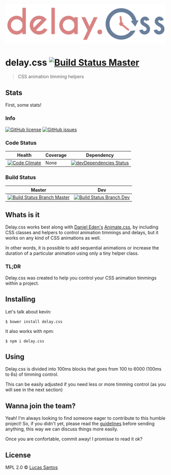 ![NGS Logo](logo_title.png)

# delay.css [![Build Status Master](https://travis-ci.org/khaosdoctor/ngs.svg?branch=master)](https://travis-ci.org/khaosdoctor/delay.css)

> CSS animation timming helpers

## Stats

First, some stats!

### Info

[![GitHub license](https://img.shields.io/badge/license-MIT-blue.svg)](https://raw.githubusercontent.com/khaosdoctor/ngs/master/LICENSE)
[![GitHub issues](https://img.shields.io/github/issues/khaosdoctor/ngs.svg)](https://github.com/khaosdoctor/ngs/issues)

### Code Status

|   Health	|   Coverage	|   Dependency	|
|:-:	|---	|---	|
|  [![Code Climate](https://codeclimate.com/github/khaosdoctor/delay.css/badges/gpa.svg)](https://codeclimate.com/github/khaosdoctor/delay.css) 	|   None	|  [![devDependencies Status](https://david-dm.org/khaosdoctor/delay.css/dev-status.svg)](https://david-dm.org/khaosdoctor/delay.css?type=dev) 	|

### Build Status

|  Master 	|  Dev 	|
|:-:	|---	|
|  [![Build Status Branch Master](https://travis-ci.org/khaosdoctor/delay.css.svg?branch=master)](https://travis-ci.org/khaosdoctor/delay.css)	|  [![Build Status Branch Dev](https://travis-ci.org/khaosdoctor/delay.css.svg?branch=dev)](https://travis-ci.org/khaosdoctor/delay.css)	|

## Whats is it

Delay.css works best along with [Daniel Eden's](@daneden) [Animate.css](https://github.com/daneden/animate.css), by including CSS classes and helpers to control animation timmings and delays, but it works on any kind of CSS animations as well.

In other words, it is possible to add sequential animations or increase the duration of a particular animation using only a tiny helper class.

### TL;DR

Delay.css was created to help you control your CSS animation timmings within a project.

## Installing

Let's talk about kevin:

```
$ bower install delay.css
```

It also works with npm:

```
$ npm i delay.css
```

## Using

Delay.css is divided into 100ms blocks that goes from 100 to 6000 (100ms to 6s) of timming control.

This can be easily adjusted if you need less or more timming control (as you will see in the next section)

## Wanna join the team?

Yeah! I'm always looking to find someone eager to contribute to this humble project! So, if you didn't yet, please read the [guidelines](CONTRIBUTING.md) before sending anything, this way we can discuss things more easily.

Once you are confortable, commit away! I promisse to read it ok?

## License

MPL 2.0 © [Lucas Santos](https://github.com/khaosdoctor)
